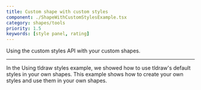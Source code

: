 ```yaml
---
title: Custom shape with custom styles
component: ./ShapeWithCustomStylesExample.tsx
category: shapes/tools
priority: 1.5
keywords: [style panel, rating]
---
```


Using the custom styles API with your custom shapes.

---

In the Using tldraw styles example, we showed how to use tldraw's default styles in your own shapes. This example shows how to create your own styles and use them in your own shapes.
